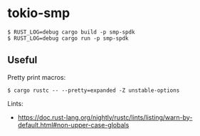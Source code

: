 # tokio-smp

```
$ RUST_LOG=debug cargo build -p smp-spdk
$ RUST_LOG=debug cargo run -p smp-spdk
```

## Useful

Pretty print macros:

```
$ cargo rustc -- --pretty=expanded -Z unstable-options
```

Lints:

* https://doc.rust-lang.org/nightly/rustc/lints/listing/warn-by-default.html#non-upper-case-globals
